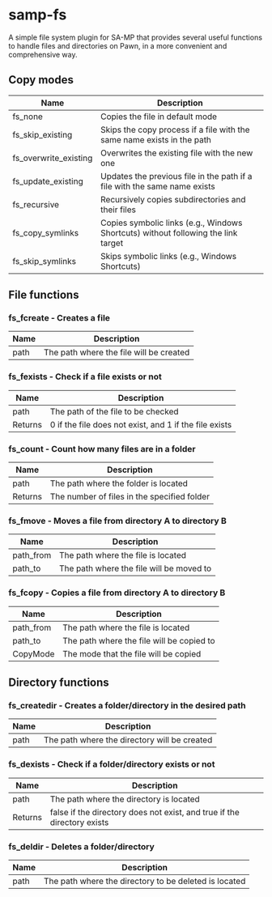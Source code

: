# samp-fs
A simple file system plugin for SA-MP that provides several useful functions to handle files and directories on Pawn, in a more convenient and comprehensive way.

## Copy modes

| Name                  | Description                                                    |
| --------------------- | -------------------------------------------------------------- |
| fs_none               | Copies the file in default mode                                |
| fs_skip_existing      | Skips the copy process if a file with the same name exists in the path |
| fs_overwrite_existing  | Overwrites the existing file with the new one                  |
| fs_update_existing    | Updates the previous file in the path if a file with the same name exists |
| fs_recursive          | Recursively copies subdirectories and their files             |
| fs_copy_symlinks      | Copies symbolic links (e.g., Windows Shortcuts) without following the link target |
| fs_skip_symlinks       | Skips symbolic links (e.g., Windows Shortcuts)                 |

## File functions

### fs_fcreate - Creates a file

| Name       | Description                         |
| ---------- | ----------------------------------- |
| path       | The path where the file will be created  |

### fs_fexists - Check if a file exists or not

| Name       | Description                         |
| ---------- | ----------------------------------- |
| path       | The path of the file to be checked   |
| Returns    | 0 if the file does not exist, and 1 if the file exists |

### fs_count - Count how many files are in a folder

| Name       | Description                         |
| ---------- | ----------------------------------- |
| path       | The path where the folder is located |
| Returns    | The number of files in the specified folder |

### fs_fmove - Moves a file from directory A to directory B

| Name       | Description                         |
| ---------- | ----------------------------------- |
| path_from  | The path where the file is located   |
| path_to    | The path where the file will be moved to |

### fs_fcopy - Copies a file from directory A to directory B

| Name       | Description                         |
| ---------- | ----------------------------------- |
| path_from  | The path where the file is located   |
| path_to    | The path where the file will be copied to |
| CopyMode   | The mode that the file will be copied  |

## Directory functions

### fs_createdir - Creates a folder/directory in the desired path

| Name       | Description                         |
| ---------- | ----------------------------------- |
| path       | The path where the directory will be created  |

### fs_dexists - Check if a folder/directory exists or not

| Name       | Description                         |
| ---------- | ----------------------------------- |
| path       | The path where the directory is located   |
| Returns    | false if the directory does not exist, and true if the directory exists |

### fs_deldir - Deletes a folder/directory

| Name       | Description                         |
| ---------- | ----------------------------------- |
| path       | The path where the directory to be deleted is located  |
